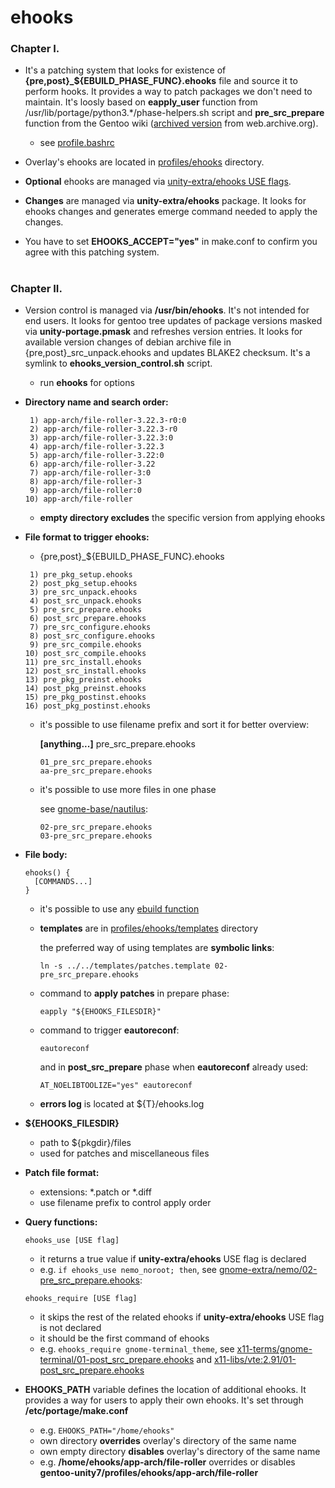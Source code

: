 # ehooks

### Chapter I.

- It's a patching system that looks for existence of **{pre,post}\_${EBUILD_PHASE_FUNC}.ehooks** file and source it to perform hooks. It provides a way to patch packages we don't need to maintain. It's loosly based on **eapply_user** function from /usr/lib/portage/python3.\*/phase-helpers.sh script and **pre_src_prepare** function from the Gentoo wiki ([archived version](https://web.archive.org/web/20191226202345/https://wiki.gentoo.org/wiki//etc/portage/patches#Enabling_.2Fetc.2Fportage.2Fpatches_for_all_ebuilds) from web.archive.org).

   - see [profile.bashrc][code]

- Overlay's ehooks are located in [profiles/ehooks][ehooks] directory.

- **Optional** ehooks are managed via [unity-extra/ehooks USE flags][use flags].

- **Changes** are managed via **unity-extra/ehooks** package. It looks for ehooks changes and generates emerge command needed to apply the changes.

- You have to set **EHOOKS_ACCEPT="yes"** in make.conf to confirm you agree with this patching system.

#

### Chapter II.

- Version control is managed via **/usr/bin/ehooks**. It's not intended for end users. It looks for gentoo tree updates of package versions masked via **unity-portage.pmask** and refreshes version entries. It looks for available version changes of debian archive file in {pre,post}_src_unpack.ehooks and updates BLAKE2 checksum. It's a symlink to **ehooks_version_control.sh** script.

   - run **ehooks** for options

- **Directory name and search order:**

   ```
    1) app-arch/file-roller-3.22.3-r0:0
    2) app-arch/file-roller-3.22.3-r0
    3) app-arch/file-roller-3.22.3:0
    4) app-arch/file-roller-3.22.3
    5) app-arch/file-roller-3.22:0
    6) app-arch/file-roller-3.22
    7) app-arch/file-roller-3:0
    8) app-arch/file-roller-3
    9) app-arch/file-roller:0
   10) app-arch/file-roller
   ```

   - **empty directory excludes** the specific version from applying ehooks

- **File format to trigger ehooks:**

   - {pre,post}_${EBUILD_PHASE_FUNC}.ehooks

   ```
    1) pre_pkg_setup.ehooks
    2) post_pkg_setup.ehooks
    3) pre_src_unpack.ehooks
    4) post_src_unpack.ehooks
    5) pre_src_prepare.ehooks
    6) post_src_prepare.ehooks
    7) pre_src_configure.ehooks
    8) post_src_configure.ehooks
    9) pre_src_compile.ehooks
   10) post_src_compile.ehooks
   11) pre_src_install.ehooks
   12) post_src_install.ehooks
   13) pre_pkg_preinst.ehooks
   14) post_pkg_preinst.ehooks
   15) pre_pkg_postinst.ehooks
   16) post_pkg_postinst.ehooks
   ```

   - it's possible to use filename prefix and sort it for better overview:

     **[anything...]** pre_src_prepare.ehooks

     ```
     01_pre_src_prepare.ehooks
     aa-pre_src_prepare.ehooks
     ```

   - it's possible to use more files in one phase

     see [gnome-base/nautilus][nautilus]:

     ```
     02-pre_src_prepare.ehooks
     03-pre_src_prepare.ehooks
     ```

- **File body:**
  ```
  ehooks() {
    [COMMANDS...]
  }
  ```

  - it's possible to use any [ebuild function](https://devmanual.gentoo.org/function-reference/index.html)

  - **templates** are in [profiles/ehooks/templates][templates] directory

	 the preferred way of using templates are **symbolic links**:

    `ln -s ../../templates/patches.template 02-pre_src_prepare.ehooks`

   - command to **apply patches** in prepare phase:

     `eapply "${EHOOKS_FILESDIR}"`

   - command to trigger **eautoreconf**:

     `eautoreconf`

     and in **post_src_prepare** phase when **eautoreconf** already used:

     `AT_NOELIBTOOLIZE="yes" eautoreconf`

   - **errors log** is located at ${T}/ehooks.log

- **${EHOOKS_FILESDIR}**
   - path to ${pkgdir}/files
   - used for patches and miscellaneous files

- **Patch file format:**
   - extensions: *.patch or *.diff
   - use filename prefix to control apply order

- **Query functions:**

  `ehooks_use [USE flag]`

  - it returns a true value if **unity-extra/ehooks** USE flag is declared
  - e.g. `if ehooks_use nemo_noroot; then`, see [gnome-extra/nemo/02-pre_src_prepare.ehooks][nemo]:

  `ehooks_require [USE flag]`

  - it skips the rest of the related ehooks if **unity-extra/ehooks** USE flag is not declared
  - it should be the first command of ehooks
  - e.g. `ehooks_require gnome-terminal_theme`, see [x11-terms/gnome-terminal/01-post_src_prepare.ehooks][terminal] and [x11-libs/vte:2.91/01-post_src_prepare.ehooks][vte]

- **EHOOKS_PATH** variable defines the location of additional ehooks. It provides a way for users to apply their own ehooks. It's set through **/etc/portage/make.conf**
   - e.g. `EHOOKS_PATH="/home/ehooks"`
   - own directory **overrides** overlay's directory of the same name
   - own empty directory **disables** overlay's directory of the same name
   - e.g. **/home/ehooks/app-arch/file-roller** overrides or disables **gentoo-unity7/profiles/ehooks/app-arch/file-roller**

[//]: # (LINKS)
[code]: ../profiles/amd64/17.1/desktop/unity/profile.bashrc#L15
[ehooks]: ../profiles/ehooks
[nautilus]: ../profiles/ehooks/gnome-base/nautilus
[nemo]: ../profiles/ehooks/gnome-extra/nemo/02-pre_src_prepare.ehooks
[templates]: ../profiles/ehooks/templates
[terminal]: ../profiles/ehooks/x11-terms/gnome-terminal/01-post_src_prepare.ehooks
[use flags]: ../unity-extra/ehooks/metadata.xml
[vte]: ../profiles/ehooks/x11-libs/vte:2.91/01-post_src_prepare.ehooks
